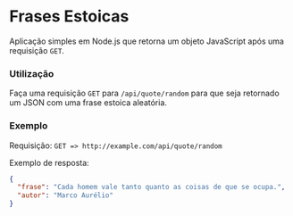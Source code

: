 # Frases Estoicas

Aplicação simples em Node.js que retorna um objeto JavaScript após uma requisição `GET`.

### Utilização

Faça uma requisição `GET` para `/api/quote/random` para que seja retornado um JSON com uma frase estoica aleatória.

### Exemplo

Requisição: `GET => http://example.com/api/quote/random`

Exemplo de resposta:
```json
{
  "frase": "Cada homem vale tanto quanto as coisas de que se ocupa.",
  "autor": "Marco Aurélio"
}
```
